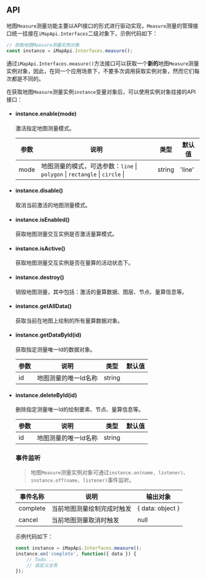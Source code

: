 ## API

地图`Measure`测量功能主要以API接口的形式进行驱动实现，`Measure`测量的管理接口统一挂接在`iMapApi.Interfaces`二级对象下，示例代码如下：

```javascript
// 获取地图Measure测量实例对象
const instance = iMapApi.Interfaces.measure();
```

通过`iMapApi.Interfaces.measure()`方法接口可以获取一个**新的**地图`Measure`测量实例对象，因此，在同一个应用场景下，不要多次调用获取实例对象，然而它们每次都是不同的。

在获取地图`Measure`测量实例`instance`变量对象后，可以使用实例对象挂接的API接口：

- #### instance.enable(mode)

	激活指定地图测量模式。

	| 参数 | 说明 | 类型 | 默认值 |
	| --- | --- | --- | --- |
	| mode | 地图测量的模式，可选参数：`line` \| `polygon` \| `rectangle` \| `circle` \| | string | 'line' |

- #### instance.disable()

	取消当前激活的地图测量模式。

- #### instance.isEnabled()

	获取地图测量交互实例是否激活量算模式。

- #### instance.isActive()

	获取地图测量交互实例是否在量算的活动状态下。

- #### instance.destroy()

	销毁地图测量，其中包括：激活的量算数据、图层、节点、量算信息等。

- #### instance.getAllData()

	获取当前在地图上绘制的所有量算数据对象。

- #### instance.getDataById(id)

	获取指定测量唯一Id的数据对象。

	| 参数 | 说明 | 类型 | 默认值 |
	| --- | --- | --- | --- |
	| id | 地图测量的唯一Id名称 | string |

- #### instance.deleteById(id)

	删除指定测量唯一Id的绘制要素、节点、量算信息等。

	| 参数 | 说明 | 类型 | 默认值 |
	| --- | --- | --- | --- |
	| id | 地图测量的唯一Id名称 | string |

	### 事件监听

	> 地图`Measure`测量实例对象可通过`instance.on(name, listener)`、`instance.off(name, listener)`事件监听。

	| 事件名称 | 说明 | 输出对象 |
	| --- | --- | --- |
	| complete | 当前地图测量绘制完成时触发 | { data: object } |
	| cancel | 当前地图测量取消时触发 | null |

	示例代码如下：

	```javascript
	const instance = iMapApi.Interfaces.measure();
	instance.on('complete', function({ data }) {
		// Todo...
		// 自定义业务
	});
	```

